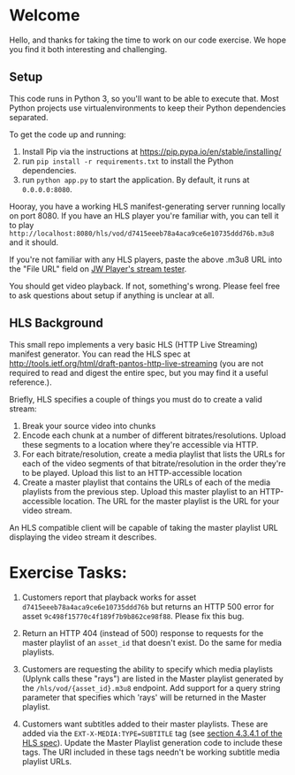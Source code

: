 # Welcome
Hello, and thanks for taking the time to work on our code exercise. We hope you find it both interesting and challenging.

## Setup
This code runs in Python 3, so you'll want to be able to execute that. Most Python projects use virtualenvironments to keep their Python dependencies separated.

To get the code up and running:
 1. Install Pip via the instructions at <https://pip.pypa.io/en/stable/installing/>
 1. run `pip install -r requirements.txt` to install the Python dependencies.
 1. run `python app.py` to start the application. By default, it runs at `0.0.0.0:8080`.
 
 Hooray, you have a working HLS manifest-generating server running locally on port 8080. If you have an HLS player you're familiar with, you can tell it to play `http://localhost:8080/hls/vod/d7415eeeb78a4aca9ce6e10735ddd76b.m3u8` and it should. 
 
 If you're not familiar with any HLS players, paste the above .m3u8 URL into the "File URL" field on [JW Player's stream tester](http://demo.jwplayer.com/developer-tools/http-stream-tester/).
 
 You should get video playback. If not, something's wrong. Please feel free to ask questions about setup if anything is unclear at all. 
 
 ## HLS Background
 This small repo implements a very basic HLS (HTTP Live Streaming) manifest generator. You can read the HLS spec at <http://tools.ietf.org/html/draft-pantos-http-live-streaming> (you are not required to read and digest the entire spec, but you may find it a useful reference.).
 
 Briefly, HLS specifies a couple of things you must do to create a valid stream:
 1. Break your source video into chunks
 1. Encode each chunk at a number of different bitrates/resolutions. Upload these segments to a location where they're accessible via HTTP.
 1. For each bitrate/resolution, create a media playlist that lists the URLs for each of the video segments of that bitrate/resolution in the order they're to be played. Upload this list to an HTTP-accessible location
 1. Create a master playlist that contains the URLs of each of the media playlists from the previous step. Upload this master playlist to an HTTP-accessible location. The URL for the master playlist is the URL for your video stream.
 
 An HLS compatible client will be capable of taking the master playlist URL displaying the video stream it describes.
 
 # Exercise Tasks:
 1. Customers report that playback works for asset `d7415eeeb78a4aca9ce6e10735ddd76b` but returns an HTTP 500 error for asset `9c498f15770c4f189f7b9b862ce98f88`. Please fix this bug.
 
 1. Return an HTTP 404 (instead of 500) response to requests for the master playlist of an `asset_id` that doesn't exist. Do the same for media playlists.
 
 1. Customers are requesting the ability to specify which media playlists (Uplynk calls these "rays") are listed in the Master playlist generated by the `/hls/vod/{asset_id}.m3u8` endpoint. Add support for a query string parameter that specifies which 'rays' will be returned in the Master playlist.
 
 1. Customers want subtitles added to their master playlists. These are added via the  `EXT-X-MEDIA:TYPE=SUBTITLE` tag (see [section 4.3.4.1 of the HLS spec](https://tools.ietf.org/html/draft-pantos-http-live-streaming-23#section-4.3.4.1)). Update the Master Playlist generation code to include these tags. The URI included in these tags needn't be working subtitle media playlist URLs.
 
